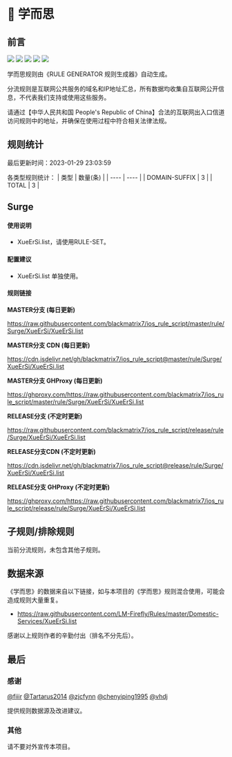 # 🧸 学而思

## 前言

![](https://shields.io/badge/-移除重复规则-ff69b4) ![](https://shields.io/badge/-DOMAIN与DOMAIN--SUFFIX合并-green) ![](https://shields.io/badge/-DOMAIN--SUFFIX间合并-critical) ![](https://shields.io/badge/-DOMAIN--SUFFIX与DOMAIN--KEYWORD合并-blue) ![](https://shields.io/badge/-IP--CIDR(6)合并-blueviolet) 

学而思规则由《RULE GENERATOR 规则生成器》自动生成。

分流规则是互联网公共服务的域名和IP地址汇总，所有数据均收集自互联网公开信息，不代表我们支持或使用这些服务。

请通过【中华人民共和国 People's Republic of China】合法的互联网出入口信道访问规则中的地址，并确保在使用过程中符合相关法律法规。

## 规则统计

最后更新时间：2023-01-29 23:03:59

各类型规则统计：
| 类型 | 数量(条)  | 
| ---- | ----  |
| DOMAIN-SUFFIX | 3  | 
| TOTAL | 3  | 


## Surge 

#### 使用说明
- XueErSi.list，请使用RULE-SET。

#### 配置建议
- XueErSi.list 单独使用。

#### 规则链接
**MASTER分支 (每日更新)**

https://raw.githubusercontent.com/blackmatrix7/ios_rule_script/master/rule/Surge/XueErSi/XueErSi.list

**MASTER分支 CDN (每日更新)**

https://cdn.jsdelivr.net/gh/blackmatrix7/ios_rule_script@master/rule/Surge/XueErSi/XueErSi.list

**MASTER分支 GHProxy (每日更新)**

https://ghproxy.com/https://raw.githubusercontent.com/blackmatrix7/ios_rule_script/master/rule/Surge/XueErSi/XueErSi.list

**RELEASE分支 (不定时更新)**

https://raw.githubusercontent.com/blackmatrix7/ios_rule_script/release/rule/Surge/XueErSi/XueErSi.list

**RELEASE分支CDN (不定时更新)**

https://cdn.jsdelivr.net/gh/blackmatrix7/ios_rule_script@release/rule/Surge/XueErSi/XueErSi.list

**RELEASE分支 GHProxy (不定时更新)**

https://ghproxy.com/https://raw.githubusercontent.com/blackmatrix7/ios_rule_script/release/rule/Surge/XueErSi/XueErSi.list

## 子规则/排除规则


当前分流规则，未包含其他子规则。

## 数据来源

《学而思》的数据来自以下链接，如与本项目的《学而思》规则混合使用，可能会造成规则大量重复。

- https://raw.githubusercontent.com/LM-Firefly/Rules/master/Domestic-Services/XueErSi.list


感谢以上规则作者的辛勤付出（排名不分先后）。

## 最后

### 感谢

[@fiiir](https://github.com/fiiir) [@Tartarus2014](https://github.com/Tartarus2014) [@zjcfynn](https://github.com/zjcfynn) [@chenyiping1995](https://github.com/chenyiping1995) [@vhdj](https://github.com/vhdj)

提供规则数据源及改进建议。

### 其他

请不要对外宣传本项目。